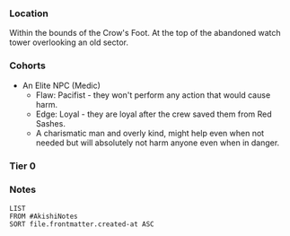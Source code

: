 ### Location
Within the bounds of the Crow's Foot. At the top of the abandoned watch tower overlooking an old sector.

### Cohorts

- An Elite NPC (Medic)
	- Flaw: Pacifist - they won't perform any action that would cause harm.
	- Edge: Loyal - they are loyal after the crew saved them from Red Sashes.
	- A charismatic man and overly kind, might help even when not needed but will absolutely not harm anyone even when in danger.

### Tier 0
### Notes

```dataview
LIST
FROM #AkishiNotes
SORT file.frontmatter.created-at ASC
```
